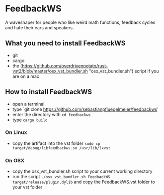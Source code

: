 # FeedbackWS
A waveshaper for people who like weird math functions, feedback cycles and hate their ears and speakers.

## What you need to install FeedbackWS
- git
- cargo
- the (https://github.com/overdrivenpotato/rust-vst2/blob/master/osx_vst_bundler.sh "osx_vst_bundler.sh") script if you are on a mac

## How to install FeedbackWS
- open a terminal
- type `git clone https://github.com/sebastianpfluegelmeier/feedbackws'
- enter the directory with `cd feedbackws`
- type `cargo build`
### On Linux
- copy the artifact into the vst folder `sudo cp target/debug/libfeedbackws.so /usr/lib/lxvst`
### On OSX
- copy the osx_vst_bundler.sh script to your current working directory
- run the script `./osx_vst_bundler.sh FeedbackWS target/release/plugin.dylib` and copy
the FeedbackWS.vst folder to your vst folder
